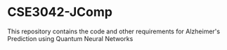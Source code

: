 # CSE3042-JComp
This repository contains the code and other requirements for Alzheimer's Prediction using Quantum Neural Networks
